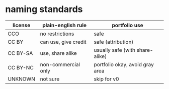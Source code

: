# naming standards

| license | plain-english rule | portfolio use |
--- | --- | ---
CCO | no restrictions | safe
CC BY | can use, give credit | safe (attribution)
CC BY-SA | use, share alike | usually safe (with share-alike)
CC BY-NC | non-commercial only | portfolio okay, avoid gray area
UNKNOWN | not sure | skip for v0
